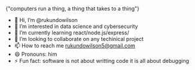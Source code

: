 {"computers run a thing, a thing that takes to a thing"}
- 👋 Hi, I’m @rukundowilson
- 👀 I’m interested in data science and cybersecurity
- 🌱 I’m currently learning react/node.js/express/
- 💞️ I’m looking to collaborate on any techinical project
- 📫 How to reach me rukundowilson5@gmail.com
- 😄 Pronouns: him
- ⚡ Fun fact: software is not about writting code it is all about debugging

<!---
rukundowilson/rukundowilson is a ✨ special ✨ repository because its `README.md` (this file) appears on your GitHub profile.
You can click the Preview link to take a look at your changes.
--->

